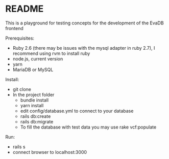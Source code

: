 # README
This is a playground for testing concepts for the development of the EvaDB frontend

Prerequisites:
* Ruby 2.6 (there may be issues with the mysql adapter in ruby 2.7), I recommend using rvm to install ruby
* node.js, current version
* yarn
* MariaDB or MySQL

Install:
* git clone
* In the project folder
  - bundle install
  - yarn install
  - edit config/database.yml to connect to your database
  - rails db:create
  - rails db:migrate
  - To fill the database with test data you may use rake vcf:populate

Run:
* rails s
* connect browser to localhost:3000
